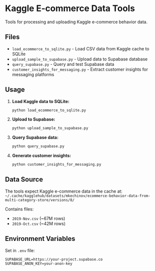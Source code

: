 # Kaggle E-commerce Data Tools

Tools for processing and uploading Kaggle e-commerce behavior data.

## Files

- `load_ecommerce_to_sqlite.py` - Load CSV data from Kaggle cache to SQLite
- `upload_sample_to_supabase.py` - Upload data to Supabase database
- `query_supabase.py` - Query and test Supabase data
- `customer_insights_for_messaging.py` - Extract customer insights for messaging platforms

## Usage

1. **Load Kaggle data to SQLite:**
   ```bash
   python load_ecommerce_to_sqlite.py
   ```

2. **Upload to Supabase:**
   ```bash
   python upload_sample_to_supabase.py
   ```

3. **Query Supabase data:**
   ```bash
   python query_supabase.py
   ```

4. **Generate customer insights:**
   ```bash
   python customer_insights_for_messaging.py
   ```

## Data Source

The tools expect Kaggle e-commerce data in the cache at:
`~/.cache/kagglehub/datasets/mkechinov/ecommerce-behavior-data-from-multi-category-store/versions/8/`

Contains files:
- `2019-Nov.csv` (~67M rows)
- `2019-Oct.csv` (~42M rows)

## Environment Variables

Set in `.env` file:
```
SUPABASE_URL=https://your-project.supabase.co
SUPABASE_ANON_KEY=your-anon-key
```